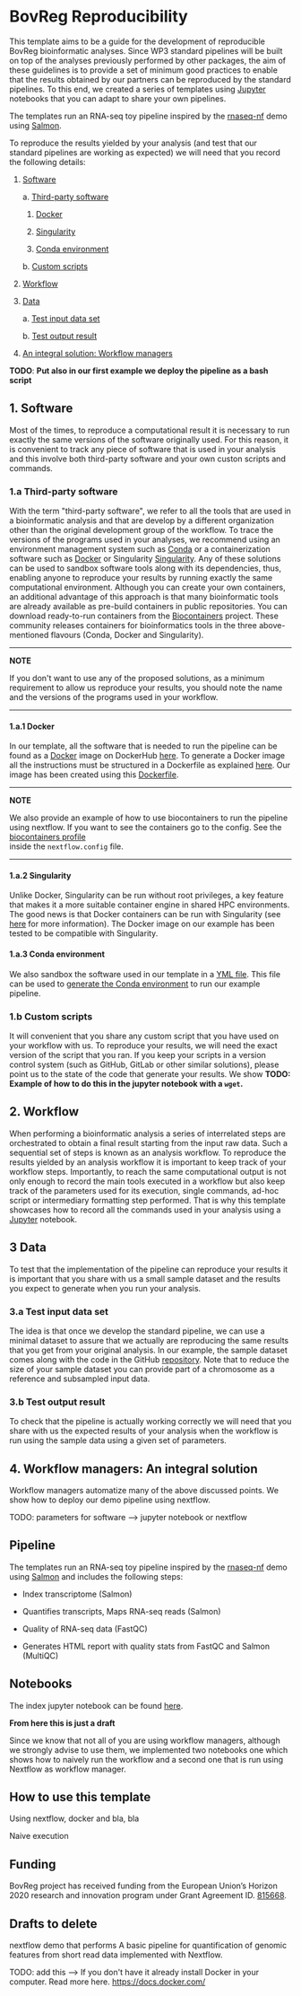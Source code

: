 # BovReg Reproducibility

This template aims to be a guide for the development of reproducible BovReg bioinformatic analyses. Since WP3 standard 
pipelines will be built on top of the analyses previously performed by other packages, the aim of these guidelines is to 
provide a set of minimum good practices to enable that the results obtained by our partners can be reproduced by the 
standard pipelines. To this end, we created a series of templates using [Jupyter](http://jupyter.org/) notebooks 
that you can adapt to share your own pipelines.

The templates run an RNA-seq toy pipeline inspired by the [rnaseq-nf](https://github.com/nextflow-io/rnaseq-nf) demo 
using [Salmon](https://combine-lab.github.io/salmon/).

To reproduce the results yielded by your analysis (and test that our standard pipelines are working as expected) we will
need that you record the following details:

1. [Software](#sw)

    a. [Third-party software](#thirdPartySoftware)

    1. [Docker](#docker)
    
    2. [Singularity](#singularity)

    3. [Conda environment](#conda)

    b. [Custom scripts](#scripts)
    
2. [Workflow](#workflow)

3. [Data](#data)

    a. [Test input data set](#input_data)

    b. [Test output result](#output_data)

4. [An integral solution: Workflow managers](workflow_managers)

**TODO**: **Put also in our first example we deploy the pipeline as a bash script** 

## <a name="sw"></a> 1. Software

Most of the times, to reproduce a computational result it is necessary to run exactly the same versions of the software 
originally used. For this reason, it is convenient to track any piece of software that is used in your analysis and 
this involve both third-party software and your own custon scripts and commands.       

### <a name="thirdPartySoftware"></a> 1.a Third-party software

With the term "third-party software", we refer to all the tools that are used in a bioinformatic analysis and
that are develop by a different organization other than the original development group of the workflow. To trace the 
versions of the programs used in your analyses, we recommend using an environment management system such as 
[Conda](https://docs.conda.io/projects/conda/en/latest/) or a containerization software such as 
[Docker](http://www.docker.com) or Singularity [Singularity](http://singularity.lbl.gov/). Any of these solutions can 
be used to sandbox software tools along with its dependencies, thus, enabling anyone to reproduce your results by 
running exactly the same computational environment. Although you can create your own containers, an additional 
advantage of this approach is that many bioinformatic tools are already available as pre-build containers in public 
repositories. You can download ready-to-run containers from the 
[Biocontainers](https://biocontainers-edu.biocontainers.pro/en/latest/index.html) project. These community releases 
containers for bioinformatics tools in the three above-mentioned flavours (Conda, Docker and Singularity).

---
**NOTE**

If you don't want to use any of the proposed solutions, as a minimum requirement to allow us reproduce your results, 
you should note the name and the versions of the programs used in your workflow. 

---

#### <a name="docker"></a> 1.a.1 Docker

In our template, all the software that is needed to run the pipeline can be found as a [Docker](http://www.docker.com) 
image on DockerHub [here](https://hub.docker.com/r/cbcrg/bovreg-demo/). To generate a Docker image all the instructions 
must be structured in a Dockerfile as explained 
[here](https://docs.docker.com/develop/develop-images/dockerfile_best-practices/). Our image has been created using 
this [Dockerfile](https://github.com/nextflow-io/rnaseq-nf/docker/Dockerfile). 

---
**NOTE**

We also provide an example of how to use biocontainers to run the pipeline using nextflow. If you want to see the 
containers go to the config.  See the 
[biocontainers profile](https://github.com/BovReg/BovReg-Reproducibility/blob/c11643a323cc9d8e7d6b21911c1cc43f86133e9a/rnaseq-nf/nextflow.config#L39-L55)  
inside the `nextflow.config` file. 

---

#### <a name="singularity"></a> 1.a.2 Singularity

Unlike Docker, Singularity can be run without root privileges, a key feature that makes it a more suitable container 
engine in shared HPC environments. The good news is that Docker containers can be run with Singularity (see 
[here](https://sylabs.io/guides/3.5/user-guide/singularity_and_docker.html) for more information). The Docker image on 
our example has been tested to be compatible with Singularity. 

#### <a name="conda"></a> 1.a.3 Conda environment

We also sandbox the software used in our template in a 
[YML file](https://github.com/nextflow-io/rnaseq-nf/conda.yml). This file can be used to 
[generate the Conda environment](https://docs.conda.io/projects/conda/en/latest/user-guide/tasks/manage-environments.html#creating-an-environment-from-an-environment-yml-file) 
to run our example pipeline.  

### <a name="scripts"></a> 1.b Custom scripts

It will convenient that you share any custom script that you have used on your workflow with us. To reproduce your 
results, we will need the exact version of the script that you ran. If you keep your scripts in a version control 
system (such as GitHub, GitLab or other similar solutions), please point us to the state of the code that generate your
results. We show   **TODO: Example of how to do this in the jupyter notebook with a `wget`.** 

## <a name="workflow"></a> 2. Workflow

When performing a bioinformatic analysis a series of interrelated steps are orchestrated to obtain a final result 
starting from the input raw data. Such a sequential set of steps is known as an analysis workflow. To reproduce the 
results yielded by an analysis workflow it is important to keep track of your workflow steps. Importantly, to reach the 
same computational output is not only enough to record the main tools executed in a workflow but also keep track of the 
parameters used for its execution, single commands, ad-hoc script or intermediary formatting step performed. That is why
this template showcases how to record all the commands used in your analysis using a [Jupyter](http://jupyter.org/) 
notebook. 

## <a name="data"></a> 3 Data

To test that the implementation of the pipeline can reproduce your results it is important that you share with us a 
small sample dataset and the results you expect to generate when you run your analysis.

### <a name="input_data"></a> 3.a Test input data set

The idea is that once we develop the standard pipeline, we can use a minimal dataset to assure that we actually are 
reproducing the same results that you get from your original analysis. In our example, the sample dataset comes along 
with the code in the GitHub [repository](https://github.com/BovReg/BovReg-Reproducibility/rnaseq-nf/data/ggal). Note 
that to reduce the size of your sample dataset you can provide part of a chromosome as a reference and subsampled input 
data.

### <a name="output_data"></a> 3.b Test output result

To check that the pipeline is actually working correctly we will need that you share with us the expected results of 
your analysis when the workflow is run using the sample data using a given set of parameters.

## <a name="workflow_managers"></a> 4. Workflow managers: An integral solution

Workflow managers automatize many of the above discussed points. We show how to deploy our demo pipeline using nextflow.
  

TODO: parameters for software --> jupyter notebook or nextflow

## Pipeline

The templates run an RNA-seq toy pipeline inspired by the [rnaseq-nf](https://github.com/nextflow-io/rnaseq-nf) demo 
using [Salmon](https://combine-lab.github.io/salmon/) and includes the following steps:

* Index transcriptome (Salmon)

* Quantifies transcripts, Maps RNA-seq reads (Salmon)

* Quality of RNA-seq data (FastQC)

* Generates HTML report with quality stats from FastQC and Salmon (MultiQC)

## Notebooks

The index jupyter notebook can be found [here](notebook/00_BovReg_notebook_template.ipynb).


**From here this is just a draft**


Since we know that not all of you are using workflow managers, although we strongly advise to use them, we implemented 
two notebooks one which shows how to naively run the workflow and a second one that is run using Nextflow as workflow 
manager.

## How to use this template

Using nextflow, docker and bla, bla

Naive execution

## Funding

BovReg project has received funding from the European Union’s Horizon 2020 research and innovation program under Grant 
Agreement ID. [815668](https://cordis.europa.eu/project/id/815668).








## Drafts **to delete**
 nextflow demo that performs 
A basic pipeline for quantification of genomic features from short read data implemented with Nextflow.

TODO: add this --> If you don't have it already install Docker in your computer. Read more here.
https://docs.docker.com/